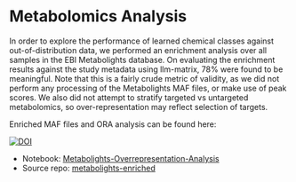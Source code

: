 # Metabolomics Analysis

In order to explore the performance of learned chemical classes
against out-of-distribution data, we performed an enrichment analysis
over all samples in the EBI Metabolights database. On evaluating the
enrichment results against the study metadata using llm-matrix, 78%
were found to be meaningful. Note that this is a fairly crude metric
of validity, as we did not perform any processing of the Metabolights
MAF files, or make use of peak scores. We also did not attempt to
stratify targeted vs untargeted metabolomics, so over-representation
may reflect selection of targets.

Enriched MAF files and ORA analysis can be found here:

[![DOI](https://zenodo.org/badge/13996/cmungall/metabolights-enriched.svg)](https://zenodo.org/badge/latestdoi/13996/cmungall/metabolights-enriched)

* Notebook: [Metabolights-Overrepresentation-Analysis](../notebooks/Metabolights-Overrepresentation-Analysis.ipynb)
* Source repo: [metabolights-enriched](https://github.com/cmungall/metabolights-enriched)


